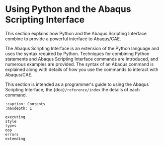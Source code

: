 # Using Python and the Abaqus Scripting Interface

This section explains how Python and the Abaqus Scripting Interface combine to provide a powerful interface to Abaqus/CAE.

The Abaqus Scripting Interface is an extension of the Python language and uses the syntax required by Python. Techniques for combining Python statements and Abaqus Scripting Interface commands are introduced, and numerous examples are provided. The syntax of an Abaqus command is explained along with details of how you use the commands to interact with Abaqus/CAE.

This section is intended as a programmer's guide to using the Abaqus Scripting Interface; the {doc}`/reference/index` the details of each command.

```{toctree}
:caption: Contents
:maxdepth: 1

executing
style
types
oop
errors
extending
```
